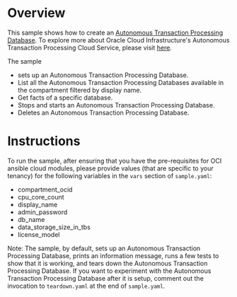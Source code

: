 # Overview

This sample shows how to create an [Autonomous Transaction Processing Database](https://www.oracle.com/database/autonomous-transaction-processing.html). To explore more about
Oracle Cloud Infrastructure's Autonomous Transaction Processing Cloud Service, please visit
[here](https://docs.cloud.oracle.com/en-us/iaas/Content/Database/Concepts/adboverview.htm).

The sample

- sets up an Autonomous Transaction Processing Database.
- List all the Autonomous Transaction Processing Databases available in the compartment filtered by display name.
- Get facts of a specific database.
- Stops and starts an Autonomous Transaction Processing Database.
- Deletes an Autonomous Transaction Processing Database.

# Instructions

To run the sample, after ensuring that you have the pre-requisites for OCI
ansible cloud modules, please provide values (that are specific to your tenancy)
for the following variables in the `vars` section of `sample.yaml`:

- compartment_ocid
- cpu_core_count
- display_name
- admin_password
- db_name
- data_storage_size_in_tbs
- license_model

Note: The sample, by default, sets up an Autonomous Transaction Processing Database, prints an information message,
runs a few tests to show that it is working, and tears down the Autonomous Transaction Processing Database. If you want
to experiment with the Autonomous Transaction Processing Database after it is setup, comment out the invocation
to `teardown.yaml` at the end of `sample.yaml`.

